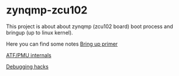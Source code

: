 # zynqmp-zcu102
This project is about about zynqmp (zcu102 board) boot process and bringup (up to linux kernel).

Here you can find some notes
[Bring up primer](./howto-zcu102.md)

[ATF/PMU internals](./atfpmu.md)

[Debugging hacks](./debugging.md)
